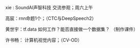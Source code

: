 xie : SoundAI声智科技 交流参观；周六上午

高宸：rnn命题1个；（CTC与DeepSpeech2）

黄世宇：tf.data 如何工作？能否直接做一个数据集？ （制作课件）

许书畅： 计算机视觉内容；（CV-OD）
